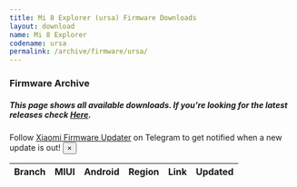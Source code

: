 ```yaml
---
title: Mi 8 Explorer (ursa) Firmware Downloads
layout: download
name: Mi 8 Explorer
codename: ursa
permalink: /archive/firmware/ursa/
---
```


### Firmware Archive
##### This page shows all available downloads. If you're looking for the latest releases check [Here](/firmware/ursa/).

<div class="alert alert-primary alert-dismissible fade show" role="alert">
    Follow <a href="https://t.me/XiaomiFirmwareUpdater" class="alert-link">Xiaomi Firmware Updater</a> on Telegram to get notified when a new update is out!
    <button type="button" class="close" data-dismiss="alert" aria-label="Close">
        <span aria-hidden="true">&times;</span>
    </button>
</div>
<div class="table-responsive-md" id="table-wrapper">
<table id="firmware" class="display dt-responsive nowrap compact table table-striped table-hover table-sm">
    <thead class="thead-dark">
        <tr>
            <th>Branch</th>
            <th>MIUI</th>
            <th>Android</th>
            <th>Region</th>
            <th>Link</th>
            <th>Updated</th>
        </tr>
    </thead>
    <script>loadFirmwareDownloads('ursa', 'full')</script>
</table>
</div>
